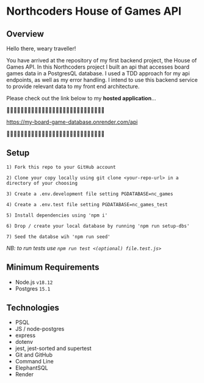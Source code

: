 # Northcoders House of Games API

## Overview

Hello there, weary traveller!

  You have arrived at the repository of my first backend
project, the House of Games API. In this Northcoders project I built an api that accesses board games data in a PostgresQL database. I used a TDD approach for my api endpoints, as well as my error handling. I intend to use this backend service to provide relevant data to my front end architecture.

Please check out the link below to my **hosted application**...

🔻🔻🔻🔻🔻🔻🔻🔻🔻🔻🔻🔻🔻🔻🔻🔻🔻🔻🔻🔻🔻🔻🔻🔻🔻🔻🔻🔻

https://my-board-game-database.onrender.com/api

🔺🔺🔺🔺🔺🔺🔺🔺🔺🔺🔺🔺🔺🔺🔺🔺🔺🔺🔺🔺🔺🔺🔺🔺🔺🔺🔺🔺

## Setup

    1) Fork this repo to your GitHub account

    2) Clone your copy locally using git clone <your-repo-url> in a directory of your choosing

    3) Create a .env.development file setting PGDATABASE=nc_games
    
    4) Create a .env.test file setting PGDATABASE=nc_games_test 

    5) Install dependencies using 'npm i'

    6) Drop / create your local database by running 'npm run setup-dbs' 

    7) Seed the databse wih 'npm run seed'

*NB: to run tests use `npm run test <(optional) file.test.js>`*

## Minimum Requirements

* Node.js `v18.12`
* Postgres `15.1`

## Technologies

* PSQL
* JS / node-postgres
* express
* dotenv
* jest, jest-sorted and supertest
* Git and GitHub
* Command Line
* ElephantSQL
* Render